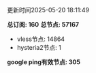 更新时间2025-05-20 18:11:49

**总订阅: 160**
**总节点: 57167**
- vless节点: 14864
- hysteria2节点: 1

**google ping有效节点: 305**
